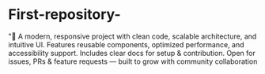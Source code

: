 # First-repository-
"🚀 A modern, responsive project with clean code, scalable architecture, and intuitive UI. Features reusable components, optimized performance, and accessibility support. Includes clear docs for setup &amp; contribution. Open for issues, PRs &amp; feature requests — built to grow with community collaboration
